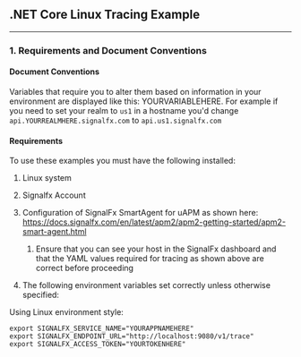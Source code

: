## .NET Core Linux Tracing Example


---

### 1. Requirements and Document Conventions

#### **Document Conventions**

Variables that require you to alter them based on information in your environment are displayed like this: YOURVARIABLEHERE. For example if you need to set your realm to `us1` in a hostname you'd change `api.YOURREALMHERE.signalfx.com` to `api.us1.signalfx.com`

#### **Requirements**

To use these examples you must have the following installed:

1. Linux system

2. Signalfx Account

3. Configuration of SignalFx SmartAgent for uAPM as shown here: https://docs.signalfx.com/en/latest/apm2/apm2-getting-started/apm2-smart-agent.html

   1. Ensure that you can see your host in the SignalFx dashboard and that the YAML values required for tracing as shown above are correct before proceeding

4. The following environment variables set correctly unless otherwise specified:

Using Linux environment style:

```
export SIGNALFX_SERVICE_NAME="YOURAPPNAMEHERE"
export SIGNALFX_ENDPOINT_URL="http://localhost:9080/v1/trace"
export SIGNALFX_ACCESS_TOKEN="YOURTOKENHERE"
